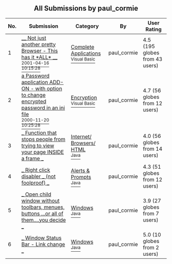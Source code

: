 ﻿<div align="center">

## All Submissions by paul\_cormie

</div>

No.  | Submission | Category | By   | User Rating
---- | ---------- | -------- | ---- | -----------
1 | [\_\_ Not just another pretty Browser \- This has it \*ALL\* \_\_<br /><sup>2001-04-16 10:15:28</sup>](https://github.com/Planet-Source-Code/paul-cormie-not-just-another-pretty-browser-this-has-it-all__1-22459) | [Complete Applications<br /><sup>Visual Basic</sup>](../ByCategory/complete-applications__1-27.md) | paul\_cormie | 4.5 (195 globes from 43 users)
2 | [a Password application ADD\-ON \- with option to change encrypted password in an ini file<br /><sup>2000-11-20 10:25:28</sup>](https://github.com/Planet-Source-Code/paul-cormie-a-password-application-add-on-with-option-to-change-encrypted-password-in-an-i__1-12608) | [Encryption<br /><sup>Visual Basic</sup>](../ByCategory/encryption__1-48.md) | paul\_cormie | 4.7 (56 globes from 12 users)
3 | [\_ Function that stops people from trying to view your page INSIDE a frame \_<br />](https://github.com/Planet-Source-Code/paul-cormie-function-that-stops-people-from-trying-to-view-your-page-inside-a-frame__2-2022) | [Internet/ Browsers/ HTML<br /><sup>Java</sup>](../ByCategory/internet-browsers-html__2-68.md) | paul\_cormie | 4.0 (56 globes from 14 users)
4 | [\_ Right click disabler \_ \(not foolproof\) \_<br />](https://github.com/Planet-Source-Code/paul-cormie-right-click-disabler-not-foolproof__2-2015) | [Alerts & Prompts<br /><sup>Java</sup>](../ByCategory/alerts-prompts__2-85.md) | paul\_cormie | 4.3 (51 globes from 12 users)
5 | [\_ Open child window without toolbars, menues, buttons \.\.\.or all of them\.\.\.\.you decide \_<br />](https://github.com/Planet-Source-Code/paul-cormie-open-child-window-without-toolbars-menues-buttons-or-all-of-them-you-decide__2-2014) | [Windows<br /><sup>Java</sup>](../ByCategory/windows__2-80.md) | paul\_cormie | 3.9 (27 globes from 7 users)
6 | [\_ Window Status Bar \- Link change \_<br />](https://github.com/Planet-Source-Code/paul-cormie-window-status-bar-link-change__2-2035) | [Windows<br /><sup>Java</sup>](../ByCategory/windows__2-80.md) | paul\_cormie | 5.0 (10 globes from 2 users)

